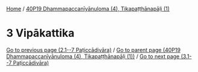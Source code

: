 
[Home](/) / [40P19 Dhammapaccanīyānuloma (4), Tikapaṭṭhānapāḷi (1)](../40P19.md)

# 3 Vipākattika


[Go to previous page (2.1--7 Paṭiccādivāra)](2/2.1--7.md) / [Go to parent page (40P19 Dhammapaccanīyānuloma (4), Tikapaṭṭhānapāḷi (1))](0.md) / [Go to next page (3.1--7 Paṭiccādivāra)](3/3.1--7.md)


